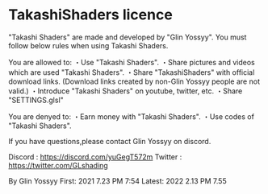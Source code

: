 # TakashiShaders licence 
"Takashi Shaders" are made and developed by "Glin Yossyy".
You must follow below rules when using Takashi Shaders.

You are allowed to:
・Use "Takashi Shaders".
・Share pictures and videos which are used "Takashi Shaders".
・Share "TakashiShaders" with official download links. (Download links created by non-Glin Yossyy people are not valid.)
・Introduce "Takashi Shaders" on youtube, twitter, etc.
・Share "SETTINGS.glsl"
   
You are denyed to:
・Earn money with "Takashi Shaders".
・Use codes of "Takashi Shaders".


If you have questions,please contact Glin Yossyy on discord.

Discord : https://discord.com/yuGegT572m
Twitter : https://twitter.com/GLshading

By Glin Yossyy
First: 2021 7.23 PM 7:54
Latest: 2022 2.13 PM 7.55
